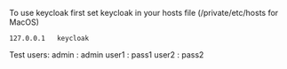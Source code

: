 To use keycloak first set keycloak in your hosts file (/private/etc/hosts for MacOS)
```
127.0.0.1   keycloak
```

Test users:
admin : admin
user1 : pass1
user2 : pass2
